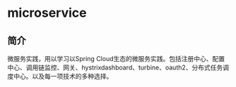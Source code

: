 # microservice

## 简介
微服务实践，用以学习以Spring Cloud生态的微服务实践。包括注册中心、配置中心、调用链监控、网关、hystrixdashboard、turbine、oauth2、分布式任务调度中心。以及每一项技术的多种选择。

